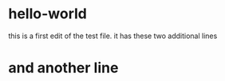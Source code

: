 # hello-world
this is a first edit of the test file.
it has these two additional lines
# and another line
